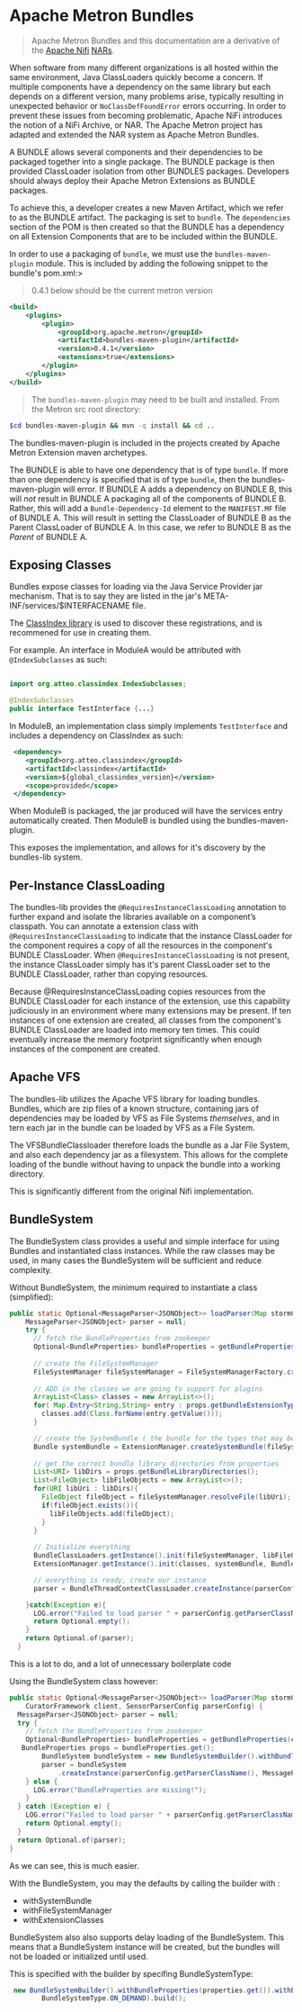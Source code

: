 <!--
Licensed to the Apache Software Foundation (ASF) under one
or more contributor license agreements.  See the NOTICE file
distributed with this work for additional information
regarding copyright ownership.  The ASF licenses this file
to you under the Apache License, Version 2.0 (the
"License"); you may not use this file except in compliance
with the License.  You may obtain a copy of the License at

    http://www.apache.org/licenses/LICENSE-2.0

Unless required by applicable law or agreed to in writing, software
distributed under the License is distributed on an "AS IS" BASIS,
WITHOUT WARRANTIES OR CONDITIONS OF ANY KIND, either express or implied.
See the License for the specific language governing permissions and
limitations under the License.
-->

# Apache Metron Bundles

> Apache Metron Bundles and this documentation are a derivative of the [Apache Nifi](https://nifi.apache.org) [NARs](https://nifi.apache.org/developer-guide.html).

When software from many different organizations is all hosted within
the same environment, Java ClassLoaders quickly
become a concern. If multiple components have a dependency on the same
library but each depends on a different
version, many problems arise, typically resulting in unexpected
behavior or `NoClassDefFoundError` errors occurring.
In order to prevent these issues from becoming problematic, Apache NiFi
introduces the notion of a NiFi Archive, or NAR.  The Apache Metron project has adapted and extended the NAR system as
Apache Metron Bundles.

A BUNDLE allows several components and their dependencies to be packaged
together into a single package.
The BUNDLE package is then provided ClassLoader isolation from other BUNDLES
packages. Developers should always deploy their Apache Metron Extensions as BUNDLE packages.

To achieve this, a developer creates a new Maven Artifact, which we
refer to as the BUNDLE artifact. The packaging is
set to `bundle`. The `dependencies` section of the POM is then created so
that the BUNDLE has a dependency on all Extension Components that are to be included within the BUNDLE.

In order to use a packaging of `bundle`, we must use the `bundles-maven-plugin` module.
This is included by adding the following snippet to the bundle's pom.xml:> 
> 0.4.1 below should be the current metron version
```xml
<build>
    <plugins>
        <plugin>
            <groupId>org.apache.metron</groupId>
            <artifactId>bundles-maven-plugin</artifactId>
            <version>0.4.1</version>
            <extensions>true</extensions>
        </plugin>
    </plugins>
</build>
```

> The `bundles-maven-plugin` may need to be built and installed.  From the Metron src root directory:
```bash
$cd bundles-maven-plugin && mvn -q install && cd ..
```

The bundles-maven-plugin is included in the projects created by Apache Metron Extension maven archetypes.


The BUNDLE is able to have one dependency that is of type `bundle`. If more
than one dependency is specified that is of type
`bundle`, then the bundles-maven-plugin will error. If BUNDLE A adds a
dependency on BUNDLE B, this will *not* result in
BUNDLE A packaging all of the components of BUNDLE B. Rather, this will add
a `Bundle-Dependency-Id` element to the `MANIFEST.MF`
file of BUNDLE A. This will result in setting the ClassLoader of BUNDLE B as
the Parent ClassLoader of BUNDLE A. In this case,
we refer to BUNDLE B as the _Parent_ of BUNDLE A.

## Exposing Classes

Bundles expose classes for loading via the Java Service Provider jar mechanism.  That is to say they
are listed in the jar's META-INF/services/$INTERFACENAME file.

The [ClassIndex library](https://github.com/atteo/classindex) is used to discover these registrations, and is recommened for use in creating them.

For example.  An interface in ModuleA would be attributed with `@IndexSubclasses` as such:

```java

import org.atteo.classindex.IndexSubclasses;

@IndexSubclasses
public interface TestInterface {...}
```

In ModuleB, an implementation class simply implements `TestInterface` and includes a dependency on ClassIndex as such:

```xml
 <dependency>
    <groupId>org.atteo.classindex</groupId>
    <artifactId>classindex</artifactId>
    <version>${global_classindex_version}</version>
    <scope>provided</scope>
 </dependency>
```
When ModuleB is packaged, the jar produced will have the services entry automatically created.
Then ModuleB is bundled using the bundles-maven-plugin.

This exposes the implementation, and allows for it's discovery by the bundles-lib system.

## Per-Instance ClassLoading

The bundles-lib provides the `@RequiresInstanceClassLoading` annotation to further expand and isolate the libraries
available on a component’s classpath. You can annotate a extension class with `@RequiresInstanceClassLoading`
to indicate that the instance ClassLoader for the component requires a copy of all the resources in the
component's BUNDLE ClassLoader. When `@RequiresInstanceClassLoading` is not present, the
instance ClassLoader simply has it's parent ClassLoader set to the BUNDLE ClassLoader, rather than
copying resources.

Because @RequiresInstanceClassLoading copies resources from the BUNDLE ClassLoader for each instance of the
extension, use this capability judiciously in an environment where many extensions may be present. If ten instances of one extension are created, all classes
from the component's BUNDLE ClassLoader are loaded into memory ten times. This could eventually increase the
memory footprint significantly when enough instances of the component are created.


## Apache VFS 

The bundles-lib utilizes the Apache VFS library for loading bundles.  Bundles, which are zip files of a known structure, containing 
jars of dependencies may be loaded by VFS as File Systems *themselves*, and in tern each jar in the bundle can be loaded by VFS as a File System.

The VFSBundleClassloader therefore loads the bundle as a Jar File System, and also each dependency jar as a filesystem.  This allows
for the complete loading of the bundle without having to unpack the bundle into a working directory. 

This is significantly different from the original Nifi implementation.

## BundleSystem

The BundleSystem class provides a useful and simple interface for using Bundles and instantiated class instances.
While the raw classes may be used, in many cases the BundleSystem will be sufficient and reduce complexity.

Without BundleSystem, the minimum required to instantiate a class (simplified):

```java
public static Optional<MessageParser<JSONObject>> loadParser(Map stormConfig, CuratorFramework client, SensorParserConfig parserConfig){
    MessageParser<JSONObject> parser = null;
    try {
      // fetch the BundleProperties from zookeeper
      Optional<BundleProperties> bundleProperties = getBundleProperties(client);
      
      // create the FileSystemManager
      FileSystemManager fileSystemManager = FileSystemManagerFactory.createFileSystemManager(new String[] {props.getArchiveExtension()});
      
      // ADD in the classes we are going to support for plugins
      ArrayList<Class> classes = new ArrayList<>();
      for( Map.Entry<String,String> entry : props.getBundleExtensionTypes().entrySet()){
        classes.add(Class.forName(entry.getValue()));
      }

      // create the SystemBundle ( the bundle for the types that may be in the system classloader already )
      Bundle systemBundle = ExtensionManager.createSystemBundle(fileSystemManager, props);
     
      // get the correct bundle library directories from properties 
      List<URI> libDirs = props.getBundleLibraryDirectories();
      List<FileObject> libFileObjects = new ArrayList<>();
      for(URI libUri : libDirs){
        FileObject fileObject = fileSystemManager.resolveFile(libUri);
        if(fileObject.exists()){
          libFileObjects.add(fileObject);
        }
      }
      
      // Initialize everything
      BundleClassLoaders.getInstance().init(fileSystemManager, libFileObjects, props);
      ExtensionManager.getInstance().init(classes, systemBundle, BundleClassLoaders.getInstance().getBundles());

      // everything is ready, create our instance
      parser = BundleThreadContextClassLoader.createInstance(parserConfig.getParserClassName(),MessageParser.class,props);

    }catch(Exception e){
      LOG.error("Failed to load parser " + parserConfig.getParserClassName(),e);
      return Optional.empty();
    }
    return Optional.of(parser);
  }

```

This is a lot to do, and a lot of unnecessary boilerplate code

Using the BundleSystem class however:

```java
public static Optional<MessageParser<JSONObject>> loadParser(Map stormConfig,
    CuratorFramework client, SensorParserConfig parserConfig) {
  MessageParser<JSONObject> parser = null;
  try {
    // fetch the BundleProperties from zookeeper
    Optional<BundleProperties> bundleProperties = getBundleProperties(client);
   BundleProperties props = bundleProperties.get();
        BundleSystem bundleSystem = new BundleSystemBuilder().withBundleProperties(props).build();
        parser = bundleSystem
            .createInstance(parserConfig.getParserClassName(), MessageParser.class);
    } else {
      LOG.error("BundleProperties are missing!");
    }
  } catch (Exception e) {
    LOG.error("Failed to load parser " + parserConfig.getParserClassName(), e);
    return Optional.empty();
  }
  return Optional.of(parser);
}

```

As we can see, this is much easier.

With the BundleSystem, you may the defaults by calling the builder with :

- withSystemBundle
- withFileSystemManager
- withExtensionClasses

BundleSystem also also supports delay loading of the BundleSystem.  This means that a BundleSystem
instance will be created, but the bundles will not be loaded or initialized until used.

This is specified with the builder by specifing BundleSystemType:

```java
 new BundleSystemBuilder().withBundleProperties(properties.get()).withBundleSystemType(
        BundleSystemType.ON_DEMAND).build();
```
 

